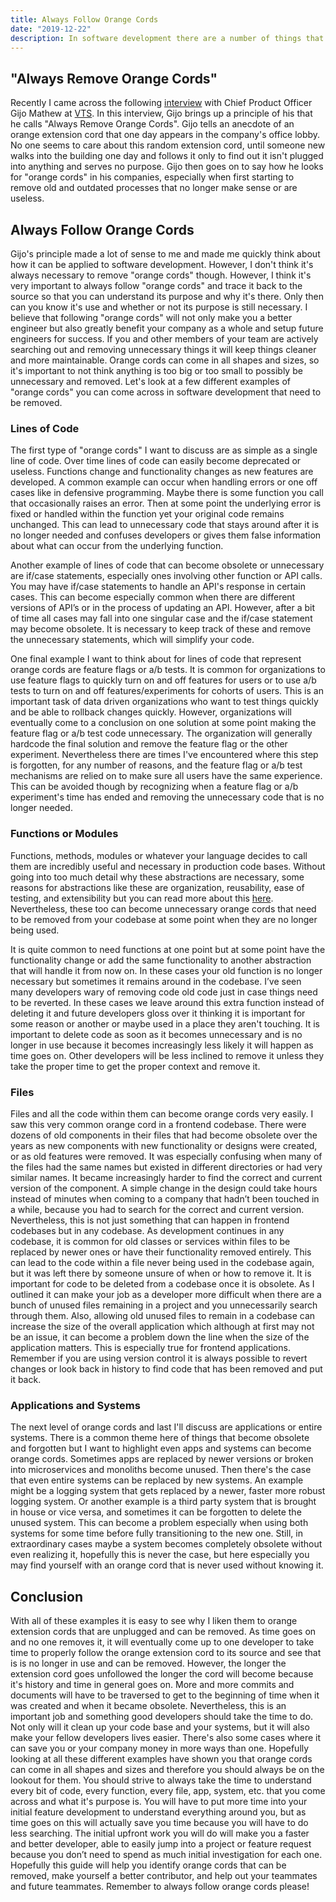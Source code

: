 ```yaml
---
title: Always Follow Orange Cords
date: "2019-12-22"
description: In software development there are a number of things that once had a purpose but after years of refactoring and feature development may no longer serve a purpose. It's important to never accept something as necessary without understanding why it exists and if it's still useful. When you can, take your time to follow and understand every code and system you see so you can become a better developer and help your fellow developers.
---
```


## "Always Remove Orange Cords"

Recently I came across the following [interview](https://www.insightpartners.com/blog/7-questions-with-cpo-gijo-mathew) with Chief Product Officer Gijo Mathew at [VTS](https://www.vts.com/). In this interview, Gijo brings up a principle of his that he calls "Always Remove Orange Cords". Gijo tells an anecdote of an orange extension cord that one day appears in the company's office lobby. No one seems to care about this random extension cord, until someone new walks into the building one day and follows it only to find out it isn't plugged into anything and serves no purpose. Gijo then goes on to say how he looks for "orange cords" in his companies, especially when first starting to remove old and outdated processes that no longer make sense or are useless.

## Always Follow Orange Cords
Gijo's principle made a lot of sense to me and made me quickly think about how it can be applied to software development. However, I don't think it's always necessary to remove "orange cords" though. However, I think it's very important to always follow "orange cords" and trace it back to the source so that you can understand its purpose and why it's there. Only then can you know it's use and whether or not its purpose is still necessary. I believe that following "orange cords" will not only make you a better engineer but also greatly benefit your company as a whole and setup future engineers for success. If you and other members of your team are actively searching out and removing unnecessary things it will keep things cleaner and more maintainable. Orange cords can come in all shapes and sizes, so it's important to not think anything is too big or too small to possibly be unnecessary and removed. Let's look at a few different examples of "orange cords" you can come across in software development that need to be removed.

### Lines of Code
The first type of "orange cords" I want to discuss are as simple as a single line of code. Over time lines of code can easily become deprecated or useless. Functions change and functionality changes as new features are developed. A common example can occur when handling errors or one off cases like in defensive programming. Maybe there is some function you call that occasionally raises an error. Then at some point the underlying error is fixed or handled within the function yet your original code remains unchanged. This can lead to unnecessary code that stays around after it is no longer needed and confuses developers or gives them false information about what can occur from the underlying function.

Another example of lines of code that can become obsolete or unnecessary are if/case statements, especially ones involving other function or API calls. You may have if/case statements to handle an API's response in certain cases. This can become especially common when there are different versions of API’s or in the process of updating an API. However, after a bit of time all cases may fall into one singular case and the if/case statement may become obsolete. It is necessary to keep track of these and remove the unnecessary statements, which will simplify your code.

One final example I want to think about for lines of code that represent orange cords are feature flags or a/b tests. It is common for organizations to use feature flags to quickly turn on and off features for users or to use a/b tests to turn on and off features/experiments for cohorts of users. This is an important task of data driven organizations who want to test things quickly and be able to rollback changes quickly. However, organizations will eventually come to a conclusion on one solution at some point making the feature flag or a/b test code unnecessary. The organization will generally hardcode the final solution and remove the feature flag or the other experiment. Nevertheless there are times I've encountered where this step is forgotten, for any number of reasons, and the feature flag or a/b test mechanisms are relied on to make sure all users have the same experience. This can be avoided though by recognizing when a feature flag or a/b experiment's time has ended and removing the unnecessary code that is no longer needed.

### Functions or Modules
Functions, methods, modules or whatever your language decides to call them are incredibly useful and necessary in production code bases. Without going into too much detail why these abstractions are necessary, some reasons for abstractions like these are organization, reusability, ease of testing, and extensibility but you can read more about this [here](https://www.learncpp.com/cpp-tutorial/why-functions-are-useful-and-how-to-use-them-effectively/). Nevertheless, these too can become unnecessary orange cords that need to be removed from your codebase at some point when they are no longer being used.

It is quite common to need functions at one point but at some point have the functionality change or add the same functionality to another abstraction that will handle it from now on. In these cases your old function is no longer necessary but sometimes it remains around in the codebase. I’ve seen many developers wary of removing code old code just in case things need to be reverted. In these cases we leave around this extra function instead of deleting it and future developers gloss over it thinking it is important for some reason or another or maybe used in a place they aren't touching. It is important to delete code as soon as it becomes unnecessary and is no longer in use because it becomes increasingly less likely it will happen as time goes on. Other developers will be less inclined to remove it unless they take the proper time to get the proper context and remove it.

### Files
Files and all the code within them can become orange cords very easily. I saw this very common orange cord in a frontend codebase. There were dozens of old components in their files that had become obsolete over the years as new components with new functionality or designs were created, or as old features were removed. It was especially confusing when many of the files had the same names but existed in different directories or had very similar names. It became increasingly harder to find the correct and current version of the component. A simple change in the design could take hours instead of minutes when coming to a company that hadn’t been touched in a while, because you had to search for the correct and current version. Nevertheless, this is not just something that can happen in frontend codebases but in any codebase. As development continues in any codebase, it is common for old classes or services within files to be replaced by newer ones or have their functionality removed entirely. This can lead to the code within a file never being used in the codebase again, but it was left there by someone unsure of when or how to remove it. It is important for code to be deleted from a codebase once it is obsolete. As I outlined it can make your job as a developer more difficult when there are a bunch of unused files remaining in a project and you unnecessarily search through them. Also, allowing old unused files to remain in a codebase can increase the size of the overall application which although at first may not be an issue, it can become a problem down the line when the size of the application matters. This is especially true for frontend applications. Remember if you are using version control it is always possible to revert changes or look back in history to find code that has been removed and put it back.

### Applications and Systems
The next level of orange cords and last I'll discuss are applications or entire systems. There is a common theme here of things that become obsolete and forgotten but I want to highlight even apps and systems can become orange cords. Sometimes apps are replaced by newer versions or broken into microservices and monoliths become unused. Then there's the case that even entire systems can be replaced by new systems. An example might be a logging system that gets replaced by a newer, faster more robust logging system. Or another example is a third party system that is brought in house or vice versa, and sometimes it can be forgotten to delete the unused system. This can become a problem especially when using both systems for some time before fully transitioning to the new one. Still, in extraordinary cases maybe a system becomes completely obsolete without even realizing it, hopefully this is never the case, but here especially you may find yourself with an orange cord that is never used without knowing it.

## Conclusion
With all of these examples it is easy to see why I liken them to orange extension cords that are unplugged and can be removed. As time goes on and no one removes it, it will eventually come up to one developer to take time to properly follow the orange extension cord to its source and see that is is no longer in use and can be removed. However, the longer the extension cord goes unfollowed the longer the cord will become because it's history and time in general goes on. More and more commits and documents will have to be traversed to get to the beginning of time when it was created and when it became obsolete. Nevertheless, this is an important job and something good developers should take the time to do. Not only will it clean up your code base and your systems, but it will also make your fellow developers lives easier. There's also some cases where it can save you or your company money in more ways than one. Hopefully looking at all these different examples have shown you that orange cords can come in all shapes and sizes and therefore you should always be on the lookout for them. You should strive to always take the time to understand every bit of code, every function, every file, app, system, etc. that you come across and what it's purpose is. You will have to put more time into your initial feature development to understand everything around you, but as time goes on this will actually save you time because you will have to do less searching. The initial upfront work you will do will make you a faster and better developer, able to easily jump into a project or feature request because you don’t need to spend as much initial investigation for each one. Hopefully this guide will help you identify orange cords that can be removed, make yourself a better contributor, and help out your teammates and future teammates. Remember to always follow orange cords please!
